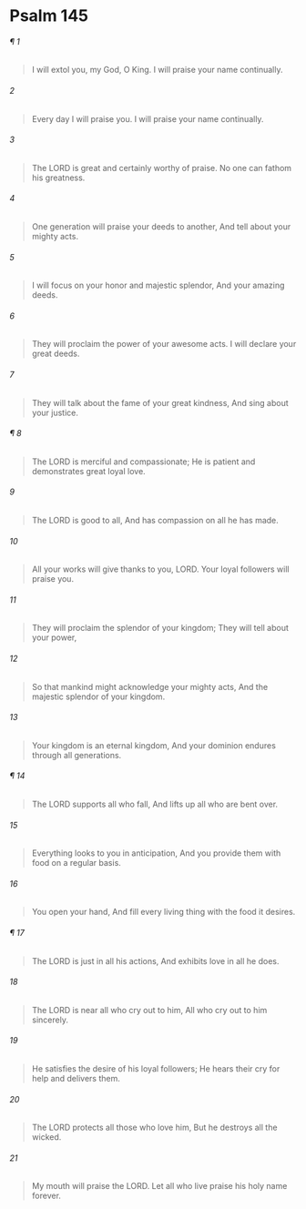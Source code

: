 # Psalm 145
###### ¶ 1
> I will extol you, my God, O King.
> I will praise your name continually.
###### 2
> Every day I will praise you.
> I will praise your name continually.
###### 3
> The LORD is great and certainly worthy of praise.
> No one can fathom his greatness.
###### 4
> One generation will praise your deeds to another,
> And tell about your mighty acts.
###### 5
> I will focus on your honor and majestic splendor,
> And your amazing deeds.
###### 6
> They will proclaim the power of your awesome acts.
> I will declare your great deeds.
###### 7
> They will talk about the fame of your great kindness,
> And sing about your justice.
###### ¶ 8
> The LORD is merciful and compassionate;
> He is patient and demonstrates great loyal love.
###### 9
> The LORD is good to all,
> And has compassion on all he has made.
###### 10
> All your works will give thanks to you, LORD.
> Your loyal followers will praise you.
###### 11
> They will proclaim the splendor of your kingdom;
> They will tell about your power,
###### 12
> So that mankind might acknowledge your mighty acts,
> And the majestic splendor of your kingdom.
###### 13
> Your kingdom is an eternal kingdom,
> And your dominion endures through all generations.
###### ¶ 14
> The LORD supports all who fall,
> And lifts up all who are bent over.
###### 15
> Everything looks to you in anticipation,
> And you provide them with food on a regular basis.
###### 16
> You open your hand,
> And fill every living thing with the food it desires.
###### ¶ 17
> The LORD is just in all his actions,
> And exhibits love in all he does.
###### 18
> The LORD is near all who cry out to him,
> All who cry out to him sincerely.
###### 19
> He satisfies the desire of his loyal followers;
> He hears their cry for help and delivers them.
###### 20
> The LORD protects all those who love him,
> But he destroys all the wicked.
###### 21
> My mouth will praise the LORD.
> Let all who live praise his holy name forever.
